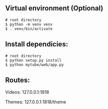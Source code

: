 ## Virtual environment (Optional)
    # root directory
    $ python -m venv venv
    $ . venv/bin/activate

## Install dependicies:
    # root directory
    $ python setup.py install 
    $ python mytube/web/app.py


## Routes:

  Videos: 127.0.0.1:1818
  
  Themes: 127.0.0.1:1818/theme
